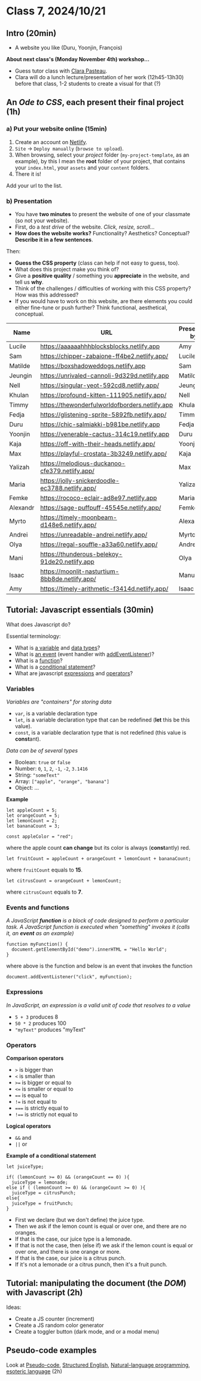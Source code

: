 # Class 7, 2024/10/21

## Intro (20min)

- A website you like (Duru, Yoonjin, François)

**About next class's (Monday November 4th) workshop…**

- Guess tutor class with [Clara Pasteau](https://www.clarapasteau.com).
- Clara will do a lunch lecture/presentation of her work (12h45-13h30) before that class, 1-2 students to create a visual for that (?)

## An *Ode to CSS*, each present their final project (1h)

### a) Put your website online (15min)

1) Create an account on [Netlify](https://app.netlify.com).
2) `Site` -> `Deploy manually` (`browse to upload`).
3) When browsing, select your *project* folder (`my-project-template`, as an example), by this I mean the **root** folder of your project, that contains your `index.html`, your `assets` and your `content` folders.
4) There it is!

Add your url to the list.

### b) Presentation

- You have **two minutes** to present the website of one of your classmate (so not your website).
- First, do a *test drive* of the website. *Click, resize, scroll*…
- **How does the website works?** Functionality? Aesthetics? Conceptual? **Describe it in a few sentences**.

Then:

- **Guess the CSS property** (class can help if not easy to guess, too).
- What does this project make you think of?
- Give a **positive quality** / something you **appreciate** in the website, and tell us **why**.
- Think of the challenges / difficulties of working with this CSS property? How was this addressed?
- If you would have to work on this website, are there elements you could either fine-tune or push further? Think functional, aesthetical, conceptual.

| Name | URL | Presented by |
| -- | -------------- | ------------- |
| Lucile | https://aaaaaahhhblocksblocks.netlify.app | Amy |
| Sam | https://chipper-zabaione-ff4be2.netlify.app/ | Lucile |
| Matilde | https://boxshadoweddogs.netlify.app | Sam |
| Jeungin | https://unrivaled-cannoli-9d329d.netlify.app | Matilde |
| Nell | https://singular-yeot-592cd8.netlify.app/ | Jeungin |
| Khulan | https://profound-kitten-111905.netlify.app/ | Nell |
| Timmy | https://thewonderfulworldofborders.netlify.app | Khulan |
| Fedja | https://glistening-sprite-5892fb.netlify.app/ | Timmy |
| Duru | https://chic-salmiakki-b981be.netlify.app | Fedja |
| Yoonjin | https://venerable-cactus-314c19.netlify.app | Duru |
| Kaja | https://off-with-their-heads.netlify.app/ | Yoonjin |
| Max | https://playful-crostata-3b3249.netlify.app/ | Kaja |
| Yalizah | https://melodious-duckanoo-cfe379.netlify.app/ | Max |
| Maria | https://jolly-snickerdoodle-ec3788.netlify.app/ | Yalizah |
| Femke | https://rococo-eclair-ad8e97.netlify.app | Maria |
| Alexandr | https://sage-puffpuff-45545e.netlify.app/ | Femke |
| Myrto | https://timely-moonbeam-d148e6.netlify.app/ | Alexandr |
| Andrei | https://unreadable-andrei.netlify.app/ | Myrto |
| Olya | https://regal-souffle-a33a60.netlify.app/ | Andrei |
| Mani | https://thunderous-belekoy-91de20.netlify.app | Olya |
| Isaac | https://moonlit-nasturtium-8bb8de.netlify.app/ | Manu |
| Amy | https://timely-arithmetic-f3414d.netlify.app/ | Isaac |

## Tutorial: Javascript essentials (30min)

What does Javascript do?
  
Essential terminology:
  
  - What is [a variable](https://www.w3schools.com/js/js_variables.asp) and [data types](https://www.w3schools.com/js/js_datatypes.asp)?
  - What is [an event](https://www.javatpoint.com/javascript-events) (event handler with [addEventListener](https://www.w3schools.com/jsref/met_document_addeventlistener.asp))?
  - What is a [function](https://www.w3schools.com/js/js_functions.asp)?
  - What is a [conditional statement](https://www.w3schools.com/js/js_comparisons.asp)?
  - What are javascript [expressions](https://developer.mozilla.org/en-US/docs/Web/JavaScript/Guide/Expressions_and_operators) and [operators](https://www.w3schools.com/js/js_operators.asp)?

### Variables

*Variables are "containers" for storing data*

- `var`, is a variable declaration type
- `let`, is a variable declaration type that can be redefined (**let** this be this value).
- `const`, is a variable declaration type that is not redefined (this value is **const**ant).

*Data can be of several types*

- Boolean: `true` or `false`
- Number: `0`, `1`, `2`, `-1`, `-2`, `3.1416`
- String: `"someText"`
- Array: `["apple", "orange", "banana"]`
- Object: …

**Example**

```
let appleCount = 5;
let orangeCount = 5;
let lemonCount = 2;
let bananaCount = 3;

const appleColor = "red";
```
where the apple count **can change** but its color is always (**const**antly) red.
```
let fruitCount = appleCount + orangeCount + lemonCount + bananaCount;
```
where `fruitCount` equals to **15**.
```
let citrusCount = orangeCount + lemonCount;
```
where `citrusCount` equals to **7**.

### Events and functions

*A JavaScript **function** is a block of code designed to perform a particular task. A JavaScript function is executed when "something" invokes it (calls it, an **event** as an example)*

```
function myFunction() {
  document.getElementById("demo").innerHTML = "Hello World";
}
```
where above is the function and below is an event that invokes the function
```
document.addEventListener("click", myFunction);
```

### Expressions

*In JavaScript, an expression is a valid unit of code that resolves to a value*

- `5 + 3` produces 8
- `50 * 2` produces 100
- `"myText"` produces "myText"

### Operators

**Comparison operators**

- `>` is bigger than
- `<` is smaller than
- `>=` is bigger or equal to
- `<=` is smaller or equal to
- `==` is equal to
- `!=` is not equal to
- `===` is strictly equal to
- `!==` is strictly not equal to

**Logical operators**

- `&&` and
- `||` or

**Example of a conditional statement**

```
let juiceType;

if( (lemonCount >= 0) && (orangeCount == 0) ){
  juiceType = lemonade;
else if ( (lemonCount >= 0) && (orangeCount >= 0) ){
  juiceType = citrusPunch;
else{
  juiceType = fruitPunch;
}
```

- First we declare (but we don't define) the juice type.
- Then we ask if the lemon count is equal or over one, and there are no oranges.
- If that is the case, our juice type is a lemonade.
- If that is not the case, then (else if) we ask if the lemon count is equal or over one, and there is one orange or more.
- If that is the case, our juice is a citrus punch.
- If it's not a lemonade or a citrus punch, then it's a fruit punch.

## Tutorial: manipulating the document (the *DOM*) with Javascript (2h)

Ideas:

- Create a JS counter (increment)
- Create a JS random color generator
- Create a toggler button (dark mode, and or a modal menu)

## Pseudo-code examples

Look at [Pseudo-code](https://en.wikipedia.org/wiki/Pseudocode), [Structured English](https://en.wikipedia.org/wiki/Structured_English), [Natural-language programming](https://en.wikipedia.org/wiki/Natural-language_programming), [esoteric language](https://en.wikipedia.org/wiki/Esoteric_programming_language) (2h)

